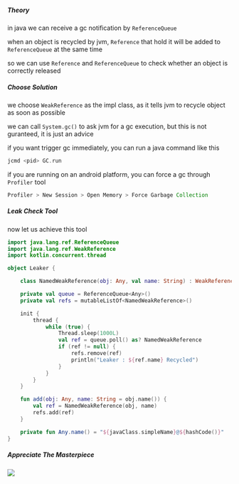 ##### Theory

in java we can receive a gc notification by `ReferenceQueue` 

when an object is recycled by jvm, `Reference` that hold it will be added to `ReferenceQueue` at the same time

so we can use `Reference` and `ReferenceQueue` to check whether an object is correctly released

##### Choose Solution

we choose `WeakReference` as the impl class, as it tells jvm to recycle object as soon as possible

we can call `System.gc()` to ask jvm for a gc execution, but this is not guranteed, it is just an advice

if you want trigger gc immediately, you can run a java command like this

```groovy
jcmd <pid> GC.run
```

if you are running on an android platform, you can force a gc through `Profiler` tool

```groovy
Profiler > New Session > Open Memory > Force Garbage Collection
```

##### Leak Check Tool

now let us achieve this tool

```kotlin
import java.lang.ref.ReferenceQueue
import java.lang.ref.WeakReference
import kotlin.concurrent.thread

object Leaker {

    class NamedWeakReference(obj: Any, val name: String) : WeakReference<Any>(obj, queue)

    private val queue = ReferenceQueue<Any>()
    private val refs = mutableListOf<NamedWeakReference>()

    init {
        thread {
            while (true) {
                Thread.sleep(1000L)
                val ref = queue.poll() as? NamedWeakReference
                if (ref != null) {
                    refs.remove(ref)
                    println("Leaker : ${ref.name} Recycled")
                }
            }
        }
    }

    fun add(obj: Any, name: String = obj.name()) {
        val ref = NamedWeakReference(obj, name)
        refs.add(ref)
    }

    private fun Any.name() = "${javaClass.simpleName}@${hashCode()}"
}
```

##### Appreciate The Masterpiece

<img src="03.png" align="left"/>

